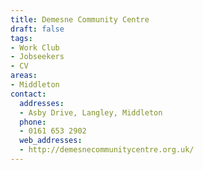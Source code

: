 ```yaml
---
title: Demesne Community Centre
draft: false
tags:
- Work Club
- Jobseekers
- CV
areas:
- Middleton
contact:
  addresses:
  - Asby Drive, Langley, Middleton
  phone:
  - 0161 653 2902
  web_addresses:
  - http://demesnecommunitycentre.org.uk/
---
```


